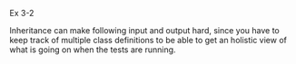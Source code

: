 Ex 3-2

Inheritance can make following input and output hard, since you have to keep track of multiple class definitions to be able to get an holistic view of what is going on when the tests are running. 